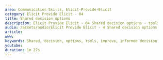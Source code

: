 ```yaml
---
area: Communication Skills, Elicit-Provide-Elicit
category: Elicit Provide Elicit - 04
title: Shared decision options
description: Elicit Provide Elicit - 04 Shared decision options - tools on realgeneralpractice.org to improve informed decision making
audio: /assets/audio/Elicit Provide Elicit - 4 Shared decision options - tools on realgeneralpractice.org to improve informed decision making - MQ.mp3
article: 
www: 
keywords: Shared, decision, options, tools, improve, informed decision, making
youtube: 
duration: 1m 27s
--- 
```

